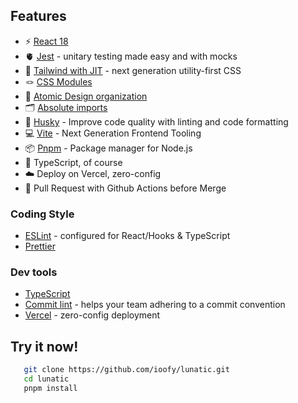 ## Features

- ⚡️ [React 18](https://beta.reactjs.org/)
- 🫀 [Jest](https://jestjs.io/) - unitary testing made easy and with mocks
- 🎨 [Tailwind with JIT](https://tailwindcss.com/) - next generation utility-first CSS
- 🪢 [CSS Modules](https://github.com/css-modules/css-modules)
- 👑 [Atomic Design organization](https://bradfrost.com/blog/post/atomic-web-design/)
- 🗂 [Absolute imports](https://github.com/vitejs/vite/issues/88#issuecomment-762415200)
- 🐶 [Husky](https://github.com/typicode/husky) - Improve code quality with linting and code formatting
- 💻 [Vite](https://vitejs.dev/) - Next Generation Frontend Tooling
- 📦 [Pnpm](https://pnpm.js.org/) - Package manager for Node.js
- 🦾 TypeScript, of course
- ☁️ Deploy on Vercel, zero-config
- 🧳 Pull Request with Github Actions before Merge

### Coding Style

- [ESLint](https://eslint.org/) - configured for React/Hooks & TypeScript
- [Prettier](https://prettier.io/)

### Dev tools

- [TypeScript](https://www.typescriptlang.org/)
- [Commit lint](https://github.com/conventional-changelog/commitlint) - helps your team adhering to a commit convention
- [Vercel](https://vercel.com/) - zero-config deployment

## Try it now!

```bash
   git clone https://github.com/ioofy/lunatic.git
   cd lunatic
   pnpm install
```
